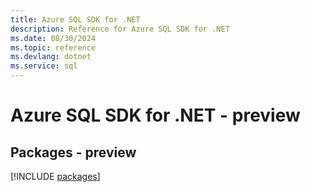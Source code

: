 ```yaml
---
title: Azure SQL SDK for .NET
description: Reference for Azure SQL SDK for .NET
ms.date: 08/30/2024
ms.topic: reference
ms.devlang: dotnet
ms.service: sql
---
```

# Azure SQL SDK for .NET - preview
## Packages - preview
[!INCLUDE [packages](sql-index.md)]